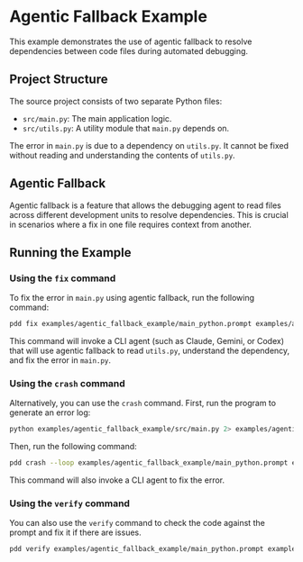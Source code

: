 # Agentic Fallback Example

This example demonstrates the use of agentic fallback to resolve dependencies between code files during automated debugging.

## Project Structure

The source project consists of two separate Python files:

- `src/main.py`: The main application logic.
- `src/utils.py`: A utility module that `main.py` depends on.

The error in `main.py` is due to a dependency on `utils.py`. It cannot be fixed without reading and understanding the contents of `utils.py`.

## Agentic Fallback

Agentic fallback is a feature that allows the debugging agent to read files across different development units to resolve dependencies. This is crucial in scenarios where a fix in one file requires context from another.

## Running the Example

### Using the `fix` command

To fix the error in `main.py` using agentic fallback, run the following command:

```bash
pdd fix examples/agentic_fallback_example/main_python.prompt examples/agentic_fallback_example/src/main.py examples/agentic_fallback_example/tests/test_main.py examples/agentic_fallback_example/error.log --loop --max-attempts 2 --verification-program examples/agentic_fallback_example/tests/test_main.py
```

This command will invoke a CLI agent (such as Claude, Gemini, or Codex) that will use agentic fallback to read `utils.py`, understand the dependency, and fix the error in `main.py`.

### Using the `crash` command

Alternatively, you can use the `crash` command. First, run the program to generate an error log:

```bash
python examples/agentic_fallback_example/src/main.py 2> examples/agentic_fallback_example/crash_error.log
```

Then, run the following command:

```bash
pdd crash --loop examples/agentic_fallback_example/main_python.prompt examples/agentic_fallback_example/src/main.py examples/agentic_fallback_example/src/main.py examples/agentic_fallback_example/crash_error.log
```

This command will also invoke a CLI agent to fix the error.

### Using the `verify` command

You can also use the `verify` command to check the code against the prompt and fix it if there are issues.

```bash
pdd verify examples/agentic_fallback_example/main_python.prompt examples/agentic_fallback_example/src/main.py examples/agentic_fallback_example/src/main.py
```
